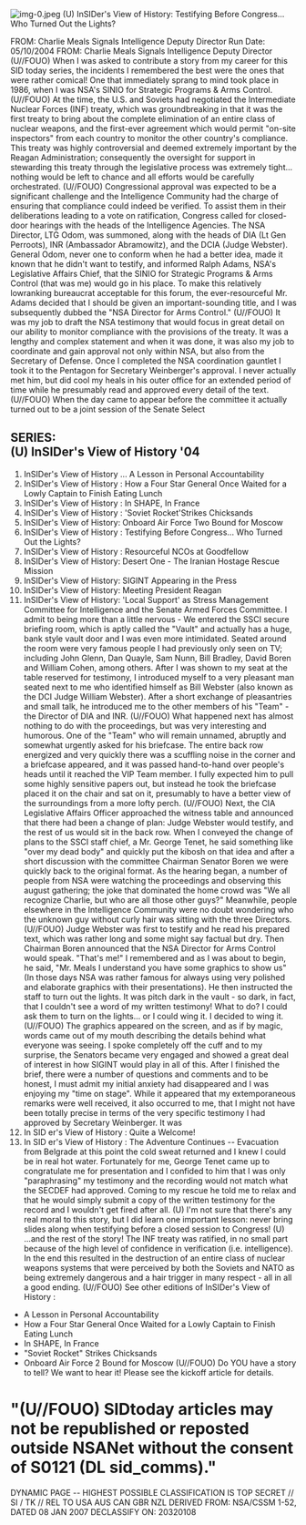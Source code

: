 ![img-0.jpeg](img-0.jpeg)
(U) InSIDer's View of History: Testifying Before Congress... Who Turned Out the Lights?

FROM: Charlie Meals
Signals Intelligence Deputy Director
Run Date: 05/10/2004
FROM: Charlie Meals Signals Intelligence Deputy Director
(U//FOUO) When I was asked to contribute a story from my career for this SID today series, the incidents I remembered the best were the ones that were rather comical! One that immediately sprang to mind took place in 1986, when I was NSA's SINIO for Strategic Programs \& Arms Control.
(U//FOUO) At the time, the U.S. and Soviets had negotiated the Intermediate Nuclear Forces (INF) treaty, which was groundbreaking in that it was the first treaty to bring about the complete elimination of an entire class of nuclear weapons, and the first-ever agreement which would permit "on-site inspectors" from each country to monitor the other country's compliance. This treaty was highly controversial and deemed extremely important by the Reagan Administration; consequently the oversight for support in stewarding this treaty through the legislative process was extremely tight... nothing would be left to chance and all efforts would be carefully orchestrated.
(U//FOUO) Congressional approval was expected to be a significant challenge and the Intelligence Community had the charge of ensuring that compliance could indeed be verified. To assist them in their deliberations leading to a vote on ratification, Congress called for closed-door hearings with the heads of the Intelligence Agencies. The NSA Director, LTG Odom, was summoned, along with the heads of DIA (Lt Gen Perroots), INR (Ambassador Abramowitz), and the DCIA (Judge Webster). General Odom, never one to conform when he had a better idea, made it known that he didn't want to testify, and informed Ralph Adams, NSA's Legislative Affairs Chief, that the SINIO for Strategic Programs \& Arms Control (that was me) would go in his place. To make this relatively lowranking bureaucrat acceptable for this forum, the ever-resourceful Mr. Adams decided that I should be given an important-sounding title, and I was subsequently dubbed the "NSA Director for Arms Control."
(U//FOUO) It was my job to draft the NSA testimony that would focus in great detail on our ability to monitor compliance with the provisions of the treaty. It was a lengthy and complex statement and when it was done, it was also my job to coordinate and gain approval not only within NSA, but also from the Secretary of Defense. Once I completed the NSA coordination gauntlet I took it to the Pentagon for Secretary Weinberger's approval. I never actually met him, but did cool my heals in his outer office for an extended period of time while he presumably read and approved every detail of the text.
(U//FOUO) When the day came to appear before the committee it actually turned out to be a joint session of the Senate Select

## SERIES: <br> (U) InSIDer's View of History '04

1. InSIDer's View of History ... A Lesson in Personal Accountability
2. InSIDer's View of History : How a Four Star General Once Waited for a Lowly Captain to Finish Eating Lunch
3. InSIDer's View of History : In SHAPE, In France
4. InSIDer's View of History : 'Soviet Rocket'Strikes Chicksands
5. InSIDer's View of History: Onboard Air Force Two Bound for Moscow
6. InSIDer's View of History : Testifying Before Congress... Who Turned Out the Lights?
7. InSIDer's View of History : Resourceful NCOs at Goodfellow
8. InSIDer's View of History: Desert One - The Iranian Hostage Rescue Mission
9. InSIDer's View of History: SIGINT Appearing in the Press
10. InSIDer's View of History: Meeting President Reagan
11. InSIDer's View of History: 'Local Support' as Stress Management
Committee for Intelligence and the Senate Armed Forces Committee. I admit to being more than a little nervous - We entered the SSCI secure briefing room, which is aptly called the "Vault" and actually has a huge, bank style vault door and I was even more intimidated. Seated around the room were very famous people I had previously only seen on TV; including John Glenn, Dan Quayle, Sam Nunn, Bill Bradley, David Boren and William Cohen, among others. After I was shown to my seat at the table reserved for testimony, I introduced myself to a very pleasant man seated next to me who identified himself as Bill Webster (also known as the DCI Judge William Webster). After a short exchange of pleasantries and small talk, he introduced me to the other members of his "Team" - the Director of DIA and INR.
(U//FOUO) What happened next has almost nothing to do with the proceedings, but was very interesting and humorous. One of the "Team" who will remain unnamed, abruptly and somewhat urgently asked for his briefcase. The entire back row energized and very quickly there was a scuffling noise in the corner and a briefcase appeared, and it was passed hand-to-hand over people's heads until it reached the VIP Team member. I fully expected him to pull some highly sensitive papers out, but instead he took the briefcase placed it on the chair and sat on it, presumably to have a better view of the surroundings from a more lofty perch.
(U//FOUO) Next, the CIA Legislative Affairs Officer approached the witness table and announced that there had been a change of plan: Judge Webster would testify, and the rest of us would sit in the back row. When I conveyed the change of plans to the SSCI staff chief, a Mr. George Tenet, he said something like "over my dead body" and quickly put the kibosh on that idea and after a short discussion with the committee Chairman Senator Boren we were quickly back to the original format. As the hearing began, a number of people from NSA were watching the proceedings and observing this august gathering; the joke that dominated the home crowd was "We all recognize Charlie, but who are all those other guys?" Meanwhile, people elsewhere in the Intelligence Community were no doubt wondering who the unknown guy without curly hair was sitting with the three Directors.
(U//FOUO) Judge Webster was first to testify and he read his prepared text, which was rather long and some might say factual but dry. Then Chairman Boren announced that the NSA Director for Arms Control would speak. "That's me!" I remembered and as I was about to begin, he said, "Mr. Meals I understand you have some graphics to show us" (In those days NSA was rather famous for always using very polished and elaborate graphics with their presentations). He then instructed the staff to turn out the lights. It was pitch dark in the vault - so dark, in fact, that I couldn't see a word of my written testimony! What to do? I could ask them to turn on the lights... or I could wing it. I decided to wing it.
(U//FOUO) The graphics appeared on the screen, and as if by magic, words came out of my mouth describing the details behind what everyone was seeing. I spoke completely off the cuff and to my surprise, the Senators became very engaged and showed a great deal of interest in how SIGINT would play in all of this. After I finished the brief, there were a number of questions and comments and to be honest, I must admit my initial anxiety had disappeared and I was enjoying my "time on stage". While it appeared that my extemporaneous remarks were well received, it also occurred to me, that I might not have been totally precise in terms of the very specific testimony I had approved by Secretary Weinberger. It was
12. In SID er's View of History : Quite a Welcome!
13. In SID er's View of History : The Adventure Continues -- Evacuation from Belgrade
at this point the cold sweat returned and I knew I could be in real hot water. Fortunately for me, George Tenet came up to congratulate me for presentation and I confided to him that I was only "paraphrasing" my testimony and the recording would not match what the SECDEF had approved. Coming to my rescue he told me to relax and that he would simply submit a copy of the written testimony for the record and I wouldn't get fired after all.
(U) I'm not sure that there's any real moral to this story, but I did learn one important lesson: never bring slides along when testifying before a closed session to Congress!
(U) ...and the rest of the story! The INF treaty was ratified, in no small part because of the high level of confidence in verification (i.e. intelligence). In the end this resulted in the destruction of an entire class of nuclear weapons systems that were perceived by both the Soviets and NATO as being extremely dangerous and a hair trigger in many respect - all in all a good ending.
(U//FOUO) See other editions of InSIDer's View of History :

- A Lesson in Personal Accountability
- How a Four Star General Once Waited for a Lowly Captain to Finish Eating Lunch
- In SHAPE, In France
- "Soviet Rocket" Strikes Chicksands
- Onboard Air Force 2 Bound for Moscow
(U//FOUO) Do YOU have a story to tell? We want to hear it! Please see the kickoff article for details.


# "(U//FOUO) SIDtoday articles may not be republished or reposted outside NSANet without the consent of S0121 (DL sid_comms)." 

DYNAMIC PAGE -- HIGHEST POSSIBLE CLASSIFICATION IS TOP SECRET // SI / TK // REL TO USA AUS CAN GBR NZL DERIVED FROM: NSA/CSSM 1-52, DATED 08 JAN 2007 DECLASSIFY ON: 20320108
